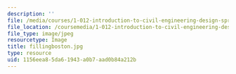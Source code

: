 ```yaml
---
description: ''
file: /media/courses/1-012-introduction-to-civil-engineering-design-spring-2002/1156eea85da61943a0b7aad0b84a212b_fillingboston.jpg
file_location: /coursemedia/1-012-introduction-to-civil-engineering-design-spring-2002/1156eea85da61943a0b7aad0b84a212b_fillingboston.jpg
file_type: image/jpeg
resourcetype: Image
title: fillingboston.jpg
type: resource
uid: 1156eea8-5da6-1943-a0b7-aad0b84a212b
---
```

